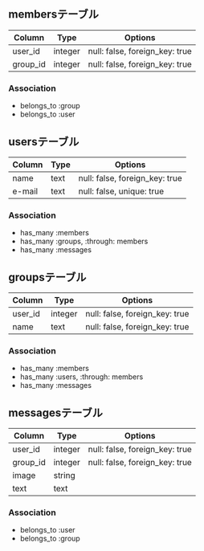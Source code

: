 ## membersテーブル
|Column|Type|Options|
|------|----|-------|
|user_id|integer|null: false, foreign_key: true|
|group_id|integer|null: false, foreign_key: true|

### Association
- belongs_to :group
- belongs_to :user


## usersテーブル
|Column|Type|Options|
|------|----|-------|
|name|text|null: false, foreign_key: true|
|e-mail|text|null: false, unique: true|

### Association
- has_many :members
- has_many :groups, :through: members
- has_many :messages


## groupsテーブル
|Column|Type|Options|
|------|----|-------|
|user_id|integer|null: false, foreign_key: true|
|name|text|null: false, foreign_key: true|

### Association
- has_many :members
- has_many :users, :through: members
- has_many :messages


## messagesテーブル
|Column|Type|Options|
|------|----|-------|
|user_id|integer|null: false, foreign_key: true|
|group_id|integer|null: false, foreign_key: true|
|image|string|
|text|text|

### Association
- belongs_to :user
- belongs_to :group
